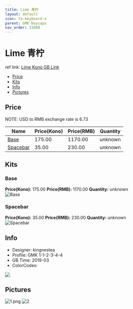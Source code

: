 ```yaml
---
title: Lime 青柠
layout: default
icon: fa-keyboard-o
parent: GMK Keycaps
nav_order: 31080
---
```


# Lime 青柠

ref link: [Lime Kono GB Link](https://kono.store/collections/new/products/gmk-lime-keycap-set)

* [Price](#price)
* [Kits](#kits)
* [Info](#info)
* [Pictures](#pictures)


## Price  
NOTE: USD to RMB exchange rate is 6.73

| Name          | Price(Kono)    |  Price(RMB) | Quantity |
| ------------- | ------------ |  ---------- | -------- |
|[Base](#base)|175.00|1170.00|unknown|
|[Spacebar](#spacebar)|35.00|230.00|unknown|


## Kits
### Base
**Price(Kono):** 175.00    **Price(RMB):** 1170.00    **Quantity:** unknown  
<img src="{{ 'assets/images/gmk-keycaps/lime/kits_pics/base.png' | relative_url }}" alt="Base" class="image featured">

### Spacebar
**Price(Kono):** 35.00    **Price(RMB):** 230.00    **Quantity:** unknown  
<img src="{{ 'assets/images/gmk-keycaps/lime/kits_pics/spacebars.png' | relative_url }}" alt="Spacebar" class="image featured">


## Info
* Designer: kingnestea
* Profile: GMK 1-1-2-3-4-4
* GB Time: 2019-03
* ColorCodes:  
<img src="{{ 'assets/images/gmk-keycaps/lime/color.png' | relative_url }}" atl="color" class="image featured">


## Pictures
<img src="{{ 'assets/images/gmk-keycaps/lime/rendering_pics/1.png' | relative_url }}" alt="1.png" class="image featured">
<img src="{{ 'assets/images/gmk-keycaps/lime/rendering_pics/2.jpg' | relative_url }}" alt="2" class="image featured">
